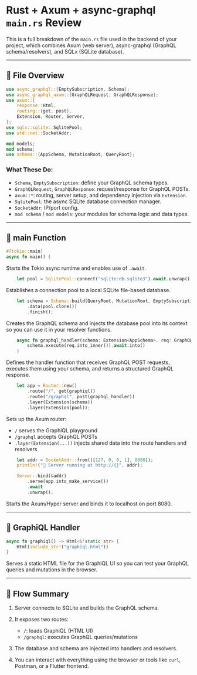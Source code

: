 # Rust + Axum + async-graphql `main.rs` Review

This is a full breakdown of the `main.rs` file used in the backend of your project, which combines Axum (web server), async-graphql (GraphQL schema/resolvers), and SQLx (SQLite database).

---

## 🧠 File Overview

```rust
use async_graphql::{EmptySubscription, Schema};
use async_graphql_axum::{GraphQLRequest, GraphQLResponse};
use axum::{
    response::Html,
    routing::{get, post},
    Extension, Router, Server,
};
use sqlx::sqlite::SqlitePool;
use std::net::SocketAddr;

mod models;
mod schema;
use schema::{AppSchema, MutationRoot, QueryRoot};
```

### What These Do:

* `Schema`, `EmptySubscription`: define your GraphQL schema types.
* `GraphQLRequest`, `GraphQLResponse`: request/response for GraphQL POSTs.
* `axum::*`: routing, server setup, and dependency injection via `Extension`.
* `SqlitePool`: the async SQLite database connection manager.
* `SocketAddr`: IP/port config.
* `mod schema` / `mod models`: your modules for schema logic and data types.

---

## 🔧 main Function

```rust
#[tokio::main]
async fn main() {
```

Starts the Tokio async runtime and enables use of `.await`.

```rust
    let pool = SqlitePool::connect("sqlite:db.sqlite3").await.unwrap();
```

Establishes a connection pool to a local SQLite file-based database.

```rust
    let schema = Schema::build(QueryRoot, MutationRoot, EmptySubscription)
        .data(pool.clone())
        .finish();
```

Creates the GraphQL schema and injects the database pool into its context so you can use it in your resolver functions.

```rust
    async fn graphql_handler(schema: Extension<AppSchema>, req: GraphQLRequest) -> GraphQLResponse {
        schema.execute(req.into_inner()).await.into()
    }
```

Defines the handler function that receives GraphQL POST requests, executes them using your schema, and returns a structured GraphQL response.

```rust
    let app = Router::new()
        .route("/", get(graphiql))
        .route("/graphql", post(graphql_handler))
        .layer(Extension(schema))
        .layer(Extension(pool));
```

Sets up the Axum router:

* `/` serves the GraphiQL playground
* `/graphql` accepts GraphQL POSTs
* `.layer(Extension(...))` injects shared data into the route handlers and resolvers

```rust
    let addr = SocketAddr::from(([127, 0, 0, 1], 8080));
    println!("🚀 Server running at http://{}", addr);

    Server::bind(&addr)
        .serve(app.into_make_service())
        .await
        .unwrap();
```

Starts the Axum/Hyper server and binds it to localhost on port 8080.

---

## 🎨 GraphiQL Handler

```rust
async fn graphiql() -> Html<&'static str> {
    Html(include_str!("graphiql.html"))
}
```

Serves a static HTML file for the GraphiQL UI so you can test your GraphQL queries and mutations in the browser.

---

## 🧩 Flow Summary

1. Server connects to SQLite and builds the GraphQL schema.
2. It exposes two routes:

    * `/`: loads GraphiQL (HTML UI)
    * `/graphql`: executes GraphQL queries/mutations
3. The database and schema are injected into handlers and resolvers.
4. You can interact with everything using the browser or tools like `curl`, Postman, or a Flutter frontend.
